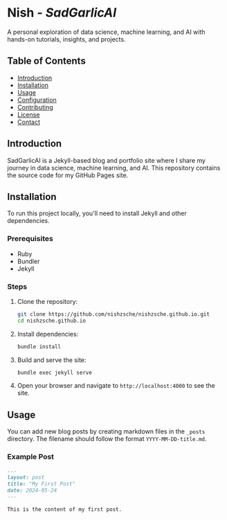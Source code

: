 # Nish - _SadGarlicAI_

A personal exploration of data science, machine learning, and AI with hands-on tutorials, insights, and projects.

## Table of Contents
- [Introduction](#introduction)
- [Installation](#installation)
- [Usage](#usage)
- [Configuration](#configuration)
- [Contributing](#contributing)
- [License](#license)
- [Contact](#contact)

## Introduction
SadGarlicAI is a Jekyll-based blog and portfolio site where I share my journey in data science, machine learning, and AI. This repository contains the source code for my GitHub Pages site.

## Installation
To run this project locally, you'll need to install Jekyll and other dependencies.

### Prerequisites
- Ruby
- Bundler
- Jekyll

### Steps
1. Clone the repository:
    ```sh
    git clone https://github.com/nishzsche/nishzsche.github.io.git
    cd nishzsche.github.io
    ```

2. Install dependencies:
    ```sh
    bundle install
    ```

3. Build and serve the site:
    ```sh
    bundle exec jekyll serve
    ```

4. Open your browser and navigate to `http://localhost:4000` to see the site.

## Usage
You can add new blog posts by creating markdown files in the `_posts` directory. The filename should follow the format `YYYY-MM-DD-title.md`.

### Example Post
```markdown
---
layout: post
title: "My First Post"
date: 2024-05-24
---

This is the content of my first post.
